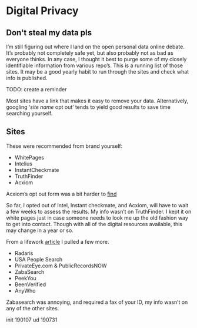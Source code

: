 Digital Privacy 
=======

Don't steal my data pls
---------

I’m still figuring out where I land on the open personal data online debate. It’s probably not completely safe yet, but also probably not as bad as everyone thinks. In any case, I thought it best to purge some of my closely identifiable information from various repo’s. This is a running list of those sites. It may be a good yearly habit to run through the sites and check what info is published. 

TODO: create a reminder


Most sites have a link that makes it easy to remove your data. Alternatively, googling ‘_site name_ opt out’ tends to yield good results to save time searching yourself. 


Sites
---------

These were recommended from brand yourself:

* WhitePages
* Intelius
* InstantCheckmate
* TruthFinder
* Acxiom

Acxiom’s opt out form was a bit harder to [find](https://isapps.acxiom.com/optout/optout.aspx) 

So far, I opted out of Intel, Instant checkmate, and Acxiom, will have to wait a few weeks to assess the results. My info wasn’t on TruthFinder. I kept it on white pages just in case someone needs to look me up the old fashion way to get into contact. Though with all of the digital resources available, this may change in a year or so. 

From a lifework [article](https://www.lifewire.com/remove-personal-information-from-internet-3482691) I pulled a few more. 

* Radaris
* USA People Search
* PrivateEye.com & PublicRecordsNOW
* ZabaSearch
* PeekYou
* BeenVerified
* AnyWho

Zabasearch was annoying, and required a fax of your ID, my info wasn’t on any of the other sites. 




init 190107
ud   190731




&nbsp;

|||
|-|-|

